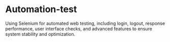 # Automation-test
Using Selenium for automated web testing, including login, logout, response performance, user interface checks, and advanced features to ensure system stability and optimization.
